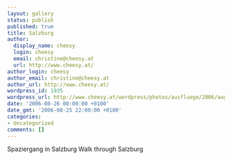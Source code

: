 ```yaml
---
layout: gallery
status: publish
published: true
title: Salzburg
author:
  display_name: cheesy
  login: cheesy
  email: christine@cheesy.at
  url: http://www.cheesy.at/
author_login: cheesy
author_email: christine@cheesy.at
author_url: http://www.cheesy.at/
wordpress_id: 1935
wordpress_url: http://www.cheesy.at/wordpress/photos/ausfluege/2006/august-2006/2006-08-26/
date: '2006-08-26 00:00:00 +0100'
date_gmt: '2006-08-25 22:00:00 +0100'
categories:
- Uncategorized
comments: []
---
```

<!--:de-->Spaziergang in Salzburg
<!--:--><!--:en-->Walk through Salzburg
<!--:-->
